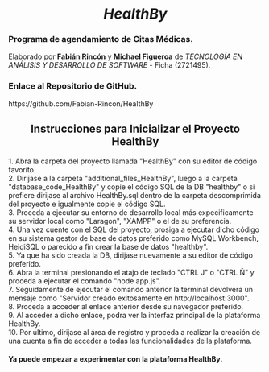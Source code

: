 <h1 align= "center"><strong><em>HealthBy</em></strong></h1>
<h3>Programa de agendamiento de Citas Médicas.</h3>
<p>Elaborado por <strong>Fabián Rincón</strong> y <strong>Michael Figueroa</strong> de <em>TECNOLOGÍA EN ANÁLISIS Y DESARROLLO DE SOFTWARE</em> - Ficha (2721495).</p>
<h3>Enlace al Repositorio de GitHub.</h3>
<p>https://github.com/Fabian-Rincon/HealthBy</p>



<h2 align= "center" > Instrucciones para Inicializar el Proyecto HealthBy </h2>
<p> 
1. Abra la carpeta del proyecto llamada "HealthBy" con su editor de código favorito. <br>
2. Dirijase a la carpeta "additional_files_HealthBy", luego a la carpeta "database_code_HealthBy" y copie el código SQL de la DB "healthby" o si prefiere dirijase al archivo HealthBy.sql dentro de la carpeta descomprimida del proyecto e igualmente copie el código SQL.<br>
3. Proceda a ejecutar su entorno de desarrollo local más expecificamente su servidor local como "Laragon", "XAMPP" o el de su preferencia.<br>
4. Una vez cuente con el SQL del proyecto, prosiga a ejecutar dicho código en su sistema gestor de base de datos preferido como MySQL Workbench, HeidiSQL o parecido a fin crear la base de datos "healthby".<br>
5. Ya que ha sido creada la DB, dirijase nuevamente a su editor de código preferido.<br>
6. Abra la terminal presionando el atajo de teclado "CTRL J" o "CTRL Ñ" y proceda a ejecutar el comando "node app.js".<br>
7. Seguidamente de ejecutar el comando anterior la terminal devolvera un mensaje como "Servidor creado exitosamente en http://localhost:3000".<br>
8. Proceda a acceder al enlace anterior desde su navegador preferido.<br>
9. Al acceder a dicho enlace, podra ver la interfaz principal de la plataforma HealthBy.<br>
10. Por ultimo, dirijase al área de registro y proceda a realizar la creación de una cuenta a fin de acceder a todas las funcionalidades de la plataforma.
</p>
<h4>Ya puede empezar a experimentar con la plataforma HealthBy.</h4>
